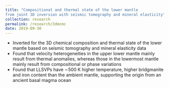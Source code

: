 ```yaml
---
title: "Compositional and thermal state of the lower mantle 
from joint 3D inversion with seismic tomography and mineral elasticity"
collection: research
permalink: /research/3dmcmc
date: 2019-09-30
---
```


* Inverted for the 3D chemical composition and thermal state of the lower mantle based on seismic
tomography and mineral elasticity data
* Found that velocity heterogeneities in the upper lower mantle mainly result from thermal anomalies,
  whereas those in the lowermost mantle mainly result from compositional or phase variations
* Found that LLSVPs have ∼500 K higher temperature, higher bridgmanite and iron content than the ambient mantle,
  supporting the origin from an ancient basal magma ocean
